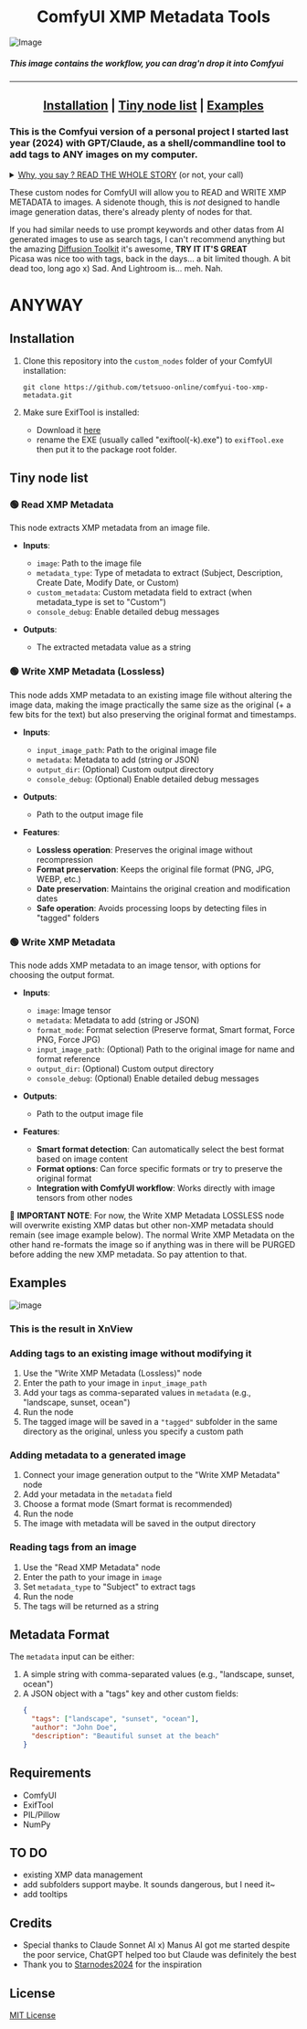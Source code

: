 <div align="center">
<h1 align="center">ComfyUI XMP Metadata Tools</h1>
</div>

![Image](https://github.com/user-attachments/assets/ae1f9455-4e22-4ba0-a182-c68a0b10dda5)
<h5>This image contains the workflow, you can drag'n drop it into Comfyui</h5>
<div align="center">

---
 [**Installation**](#installation) | [**Tiny node list**](#tiny-node-list) | [**Examples**](#examples)
---

</div>

### This is the Comfyui version of a personal project I started last year (2024) with GPT/Claude, as a shell/commandline tool to add tags to ANY images on my computer.
<details>
 <summary><ins>Why, you say ? READ THE WHOLE STORY</ins> (or not, your call)</summary>
 <div>
Because. I.Love.Images. Too much ! So the big idea was to add tags to images instead of yet another gigantic-painful-to-maintain database, that way you CAN'T LOSE THE TAG DATABASE ANYMORE IT'S INSIDE THE FILES !! This is genius. lol
Later on, to find any image that I can't clearly remember the name of, I can simply type a keyword in a pic viewer that supports XML tags, like for example <a href="https://www.xnview.com/">XnView MP</a>.<br>
Or at least that's the theory of it.<br>
</div>
</details>

These custom nodes for ComfyUI will allow you to READ and WRITE XMP METADATA to images.
A sidenote though, this is *not* designed to handle image generation datas, there's already plenty of nodes for that.

If you had similar needs to use prompt keywords and other datas from AI generated images to use as search tags, I can't recommend anything but the amazing <a href="https://github.com/RupertAvery/DiffusionToolkit">Diffusion Toolkit</a> it's awesome, <b>TRY IT IT'S GREAT</b><br>
Picasa was nice too with tags, back in the days... a bit limited though. A bit dead too, long ago x) Sad. And Lightroom is... meh. Nah.
<h1>ANYWAY</h1>

## Installation

1. Clone this repository into the `custom_nodes` folder of your ComfyUI installation:
   ```
   git clone https://github.com/tetsuoo-online/comfyui-too-xmp-metadata.git
   ```

2. Make sure ExifTool is installed:
   - Download it <a href="https://exiftool.org/">here</a>
   - rename the EXE (usually called "exiftool(-k).exe") to `exifTool.exe` then put it to the package root folder.

## Tiny node list

<h3>🟢 Read XMP Metadata</h3>
This node extracts XMP metadata from an image file.

- **Inputs**:
  - `image`: Path to the image file
  - `metadata_type`: Type of metadata to extract (Subject, Description, Create Date, Modify Date, or Custom)
  - `custom_metadata`: Custom metadata field to extract (when metadata_type is set to "Custom")
  - `console_debug`: Enable detailed debug messages

- **Outputs**:
  - The extracted metadata value as a string

<h3>🟢 Write XMP Metadata (Lossless)</h3>
This node adds XMP metadata to an existing image file without altering the image data, making the image practically the same size as the original (+ a few bits for the text) but also preserving the original format and timestamps.

- **Inputs**:
  - `input_image_path`: Path to the original image file
  - `metadata`: Metadata to add (string or JSON)
  - `output_dir`: (Optional) Custom output directory
  - `console_debug`: (Optional) Enable detailed debug messages

- **Outputs**:
  - Path to the output image file

- **Features**:
  - **Lossless operation**: Preserves the original image without recompression
  - **Format preservation**: Keeps the original file format (PNG, JPG, WEBP, etc.)
  - **Date preservation**: Maintains the original creation and modification dates
  - **Safe operation**: Avoids processing loops by detecting files in "tagged" folders

<h3>🟢 Write XMP Metadata</h3>
This node adds XMP metadata to an image tensor, with options for choosing the output format.

- **Inputs**:
  - `image`: Image tensor
  - `metadata`: Metadata to add (string or JSON)
  - `format_mode`: Format selection (Preserve format, Smart format, Force PNG, Force JPG)
  - `input_image_path`: (Optional) Path to the original image for name and format reference
  - `output_dir`: (Optional) Custom output directory
  - `console_debug`: (Optional) Enable detailed debug messages

- **Outputs**:
  - Path to the output image file

- **Features**:
  - **Smart format detection**: Can automatically select the best format based on image content
  - **Format options**: Can force specific formats or try to preserve the original format
  - **Integration with ComfyUI workflow**: Works directly with image tensors from other nodes

🔴 **IMPORTANT NOTE**: For now, the Write XMP Metadata LOSSLESS node will overwrite existing XMP datas but other non-XMP metadata should remain (see image example below). The normal Write XMP Metadata on the other hand re-formats the image so if anything was in there will be PURGED before adding the new XMP metadata. So pay attention to that.

## Examples
![image](https://github.com/user-attachments/assets/6ad235e5-69f0-4e27-8768-7f2142fdcbee)
<h3>This is the result in XnView</h3>

### Adding tags to an existing image without modifying it

1. Use the "Write XMP Metadata (Lossless)" node
2. Enter the path to your image in `input_image_path`
3. Add your tags as comma-separated values in `metadata` (e.g., "landscape, sunset, ocean")
4. Run the node
5. The tagged image will be saved in a `"tagged"` subfolder in the same directory as the original, unless you specify a custom path

### Adding metadata to a generated image

1. Connect your image generation output to the "Write XMP Metadata" node
2. Add your metadata in the `metadata` field
3. Choose a format mode (Smart format is recommended)
4. Run the node
5. The image with metadata will be saved in the output directory

### Reading tags from an image

1. Use the "Read XMP Metadata" node
2. Enter the path to your image in `image`
3. Set `metadata_type` to "Subject" to extract tags
4. Run the node
5. The tags will be returned as a string

## Metadata Format

The `metadata` input can be either:

1. A simple string with comma-separated values (e.g., "landscape, sunset, ocean")
2. A JSON object with a "tags" key and other custom fields:
   ```json
   {
     "tags": ["landscape", "sunset", "ocean"],
     "author": "John Doe",
     "description": "Beautiful sunset at the beach"
   }
   ```

## Requirements

- ComfyUI
- ExifTool
- PIL/Pillow
- NumPy

## TO DO
- existing XMP data management
- add subfolders support maybe. It sounds dangerous, but I need it~
- add tooltips

## Credits
- Special thanks to Claude Sonnet AI x) Manus AI got me started despite the poor service, ChatGPT helped too but Claude was definitely the best
- Thank you to <a href="https://github.com/Starnodes2024">Starnodes2024</a> for the inspiration

## License

[MIT License](LICENSE)
